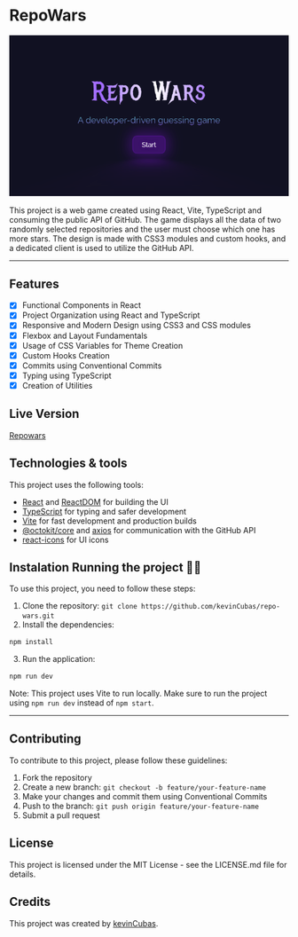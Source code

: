 # RepoWars

<p align="center">
  <img src="./assets/repowarspreview.png" alt="Repo Preview">
</p>

This project is a web game created using React, Vite, TypeScript and consuming the public API of GitHub. The game displays all the data of two randomly selected repositories and the user must choose which one has more stars. The design is made with CSS3 modules and custom hooks, and a dedicated client is used to utilize the GitHub API.

---
## Features

- [x] Functional Components in React
- [x] Project Organization using React and TypeScript
- [x] Responsive and Modern Design using CSS3 and CSS modules
- [x] Flexbox and Layout Fundamentals
- [x] Usage of CSS Variables for Theme Creation
- [x] Custom Hooks Creation
- [x] Commits using Conventional Commits
- [x] Typing using TypeScript
- [x] Creation of Utilities

## Live Version
[Repowars](https://repowars-kevincubas.vercel.app/)
## Technologies & tools

This project uses the following tools:

- [React](https://reactjs.org/) and [ReactDOM](https://reactjs.org/docs/react-dom.html) for building the UI
- [TypeScript](https://www.typescriptlang.org/) for typing and safer development
- [Vite](https://vitejs.dev/) for fast development and production builds
- [@octokit/core](https://www.npmjs.com/package/@octokit/core) and [axios](https://axios-http.com/) for communication with the GitHub API
- [react-icons](https://react-icons.github.io/react-icons/) for UI icons

## Instalation Running the project 🏃‍♂️

To use this project, you need to follow these steps:

1. Clone the repository: `git clone https://github.com/kevinCubas/repo-wars.git`
2. Install the dependencies:

```cl
npm install
```
3. Run the application:

```cl
npm run dev
```

Note: This project uses Vite to run locally. Make sure to run the project using `npm run dev` instead of `npm start`.

---

## Contributing

To contribute to this project, please follow these guidelines:

1. Fork the repository
2. Create a new branch: `git checkout -b feature/your-feature-name`
3. Make your changes and commit them using Conventional Commits
4. Push to the branch: `git push origin feature/your-feature-name`
5. Submit a pull request

## License

This project is licensed under the MIT License - see the LICENSE.md file for details.

## Credits

This project was created by [kevinCubas](https://github.com/kevinCubas).
